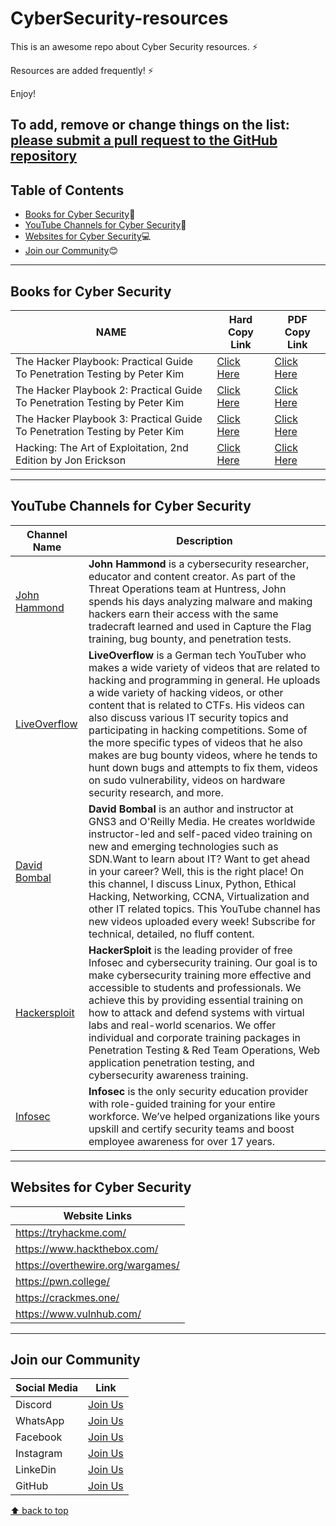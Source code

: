 # CyberSecurity-resources
This is an awesome repo about Cyber Security resources. ⚡

Resources are added frequently! ⚡

Enjoy!

To add, remove or change things on the list:
[please submit a pull request to the GitHub repository](https://github.com/Resourcio-Community/CyberSecurity-resources)
---
## Table of Contents
- [Books for Cyber Security](#books-for-Cyber-security):blue_book:
- [YouTube Channels for Cyber Security](#youtube-channels-for-cyber-security):incoming_envelope:
- [Websites for Cyber Security](#websites-for-cyber-security):computer:
- [Join our Community](#join-our-community):blush:
---
## Books for Cyber Security
| NAME | Hard Copy Link | PDF Copy Link |
| ---- | -------------- | ------------- |
| The Hacker Playbook: Practical Guide To Penetration Testing by Peter Kim | [Click Here](https://amzn.eu/d/58cyVTx) | [Click Here](https://drive.google.com/file/d/1JcIYiqPrZC_UNPPXEBFprekv-k5jdB4m/view?usp=share_link) |
| The Hacker Playbook 2: Practical Guide To Penetration Testing by Peter Kim | [Click Here](https://amzn.eu/d/3ySS0e1) | [Click Here](https://drive.google.com/file/d/10UwYs1ZyORa_isqP2fpWXyXor89KsTyH/view?usp=share_link) |
| The Hacker Playbook 3: Practical Guide To Penetration Testing by Peter Kim | [Click Here](https://amzn.eu/d/eYJSUP2) | [Click Here](https://drive.google.com/file/d/1eycAH_R8NHyujGI7rZJUbYNI_2Hejqvm/view?usp=share_link) |
| Hacking: The Art of Exploitation, 2nd Edition by Jon Erickson | [Click Here](https://amzn.eu/d/3nOG1vw) | [Click Here](https://drive.google.com/file/d/1S9yC6TvibWqeaAIq3jDZ74VnWgcWHK6l/view?usp=share_link) |
---
## YouTube Channels for Cyber Security
| Channel Name | Description |
| ------------ | ----------- |
| [John Hammond](https://www.youtube.com/@_JohnHammond/videos) | **John Hammond** is a cybersecurity researcher, educator and content creator. As part of the Threat Operations team at Huntress, John spends his days analyzing malware and making hackers earn their access with the same tradecraft learned and used in Capture the Flag training, bug bounty, and penetration tests. |
| [LiveOverflow](https://www.youtube.com/@LiveOverflow/videos) | **LiveOverflow** is a German tech YouTuber who makes a wide variety of videos that are related to hacking and programming in general. He uploads a wide variety of hacking videos, or other content that is related to CTFs. His videos can also discuss various IT security topics and participating in hacking competitions. Some of the more specific types of videos that he also makes are bug bounty videos, where he tends to hunt down bugs and attempts to fix them, videos on sudo vulnerability, videos on hardware security research, and more. |
| [David Bombal](https://www.youtube.com/@davidbombal/videos) | **David Bombal** is an author and instructor at GNS3 and O'Reilly Media. He creates worldwide instructor-led and self-paced video training on new and emerging technologies such as SDN.Want to learn about IT? Want to get ahead in your career?  Well, this is the right place! On this channel, I discuss Linux, Python, Ethical Hacking, Networking, CCNA, Virtualization and other IT related topics. This YouTube channel has new videos uploaded every week! Subscribe for technical, detailed, no fluff content. |
| [Hackersploit](https://www.youtube.com/@HackerSploit/videos) | **HackerSploit** is the leading provider of free Infosec and cybersecurity training. Our goal is to make cybersecurity training more effective and accessible to students and professionals. We achieve this by providing essential training on how to attack and defend systems with virtual labs and real-world scenarios. We offer individual and corporate training packages in Penetration Testing & Red Team Operations, Web application penetration testing, and cybersecurity awareness training. |
| [Infosec](https://www.youtube.com/@InfosecEdu/videos) | **Infosec** is the only security education provider with role-guided training for your entire workforce. We’ve helped organizations like yours upskill and certify security teams and boost employee awareness for over 17 years. |
---
## Websites for Cyber Security
| Website Links |
| ------------- |
| https://tryhackme.com/ |
| https://www.hackthebox.com/ |
| https://overthewire.org/wargames/ |
| https://pwn.college/ |
| https://crackmes.one/ |
| https://www.vulnhub.com/ |
---
## Join our Community
| Social Media | Link |
| ------------ | ---- |
| Discord | [Join Us](https://discord.gg/j2cMDF6Dtx) |
| WhatsApp | [Join Us](https://chat.whatsapp.com/Km6AX9di04ZLIpFEcXTiNK) |
| Facebook | [Join Us](https://www.facebook.com/profile.php?id=100088472180461) |
| Instagram | [Join Us](https://www.instagram.com/resourciocommunity22/) |
| LinkeDin | [Join Us](https://www.linkedin.com/in/resourcio-community22/) |
| GitHub | [Join Us](https://github.com/Resourcio-Community) |

[⬆ back to top](#table-of-contents)
